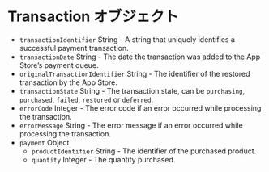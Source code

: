 # Transaction オブジェクト

* `transactionIdentifier` String - A string that uniquely identifies a successful payment transaction.
* `transactionDate` String - The date the transaction was added to the App Store’s payment queue.
* `originalTransactionIdentifier` String - The identifier of the restored transaction by the App Store.
* `transactionState` String - The transaction state, can be `purchasing`, `purchased`, `failed`, `restored` or `deferred`.
* `errorCode` Integer - The error code if an error occurred while processing the transaction.
* `errorMessage` String - The error message if an error occurred while processing the transaction.
* `payment` Object 
  * `productIdentifier` String - The identifier of the purchased product.
  * `quantity` Integer - The quantity purchased.